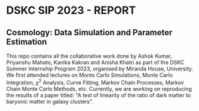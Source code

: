 # DSKC SIP 2023 - REPORT

## Cosmology: Data Simulation and Parameter Estimation

This repo contains all the collaborative work done by Ashok Kumar, Priyanshu Mahato, Kanika Kakran and Anisha Khatri as part of the DSKC Summer Internship Program 2023, organised by Miranda House, University.
We first attended lectures on Monte Carlo Simulations, Monte Carlo Integration, $\chi^2$ Analysis, Curve Fitting, Markov Chain Processes, Markov Chain Monte Carlo Methods, etc. 
Currently, we are working on reproducing the results of a paper titled: "A test of linearity of the ratio of dark matter to baryonic matter in galaxy clusters".
